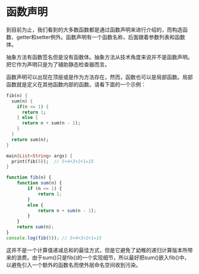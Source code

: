 # 函数声明

到目前为止，我们看到的大多数函数都是通过函数声明来进行介绍的，而构造函数、getter和setter例外。函数声明有一个函数名称，后面跟着参数列表和函数体。     

抽象方法有函数签名但是没有函数体。抽象方法从技术角度来说并不是函数声明。把它作为声明只是为了辅助静态检查器而言。      

函数声明可以出现在顶层或是作为方法存在，然而，函数也可以是局部函数。局部函数就是定义在其他函数内部的函数。请看下面的一个示例：     

<!--sec data-title="Dart" data-id="section1" data-show=true ces-->
```dart
fib(n) {
  sum(n) {
    if(n <= 1) {
      return 1;
    } else {
      return n + sum(n - 1);
    }
  }
  return sum(n);
}

main(List<String> args) {
  print(fib(5));  // 5+4+3+2+1=15
}
```
<!--endsec-->

<!--sec data-title="TypeScript" data-id="section2" data-show=true data-collapse=false ces-->
```javascript
function fib(n) {
    function sum(n) {
        if (n <= 1) {
            return 1;
        }
        else {
            return n + sum(n - 1);
        }
    }
    return sum(n);
}
console.log(fib(5)); // 5+4+3+2+1=15

```
<!--endsec-->

这并不是一个计算值递减总和的最佳方式，但是它避免了幼稚的递归计算版本所带来的浪费。由于sum()只是fib()的一个实现细节，所以最好把sum()嵌入fib()中，以避免引入一个额外的函数名而使外层命名空间收到污染。        

